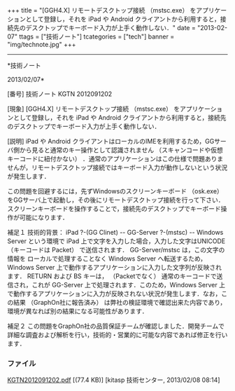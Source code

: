 ﻿+++
title = "[GGH4.X] リモートデスクトップ接続 （mstsc.exe） をアプリケーションとして登録し，それを iPad や Android クライアントから利用すると，接続先のデスクトップでキーボード入力が上手く動作しない．"
date = "2013-02-07"
ttags = ["技術ノート"]
tcategories = ["tech"]
banner = "img/technote.jpg"
+++

-----------------------------------------------------------------------------------------------------------------------------

*技術ノート

2013/02/07*


[番号]
技術ノート KGTN 2012091202

[現象]
[GGH4.X] リモートデスクトップ接続 （mstsc.exe）
をアプリケーションとして登録し，それを iPad や Android
クライアントから利用すると，接続先のデスクトップでキーボード入力が上手く動作しない．

[説明]
iPad や Android
クライアントはローカルのIMEを利用するため，GGサーバ側から見ると通常のキー操作として認識されません
（スキャンコードや仮想キーコードに紐付かない）
．通常のアプリケーションはこの仕様で問題ありませんが，リモートデスクトップ接続ではキーボード入力が動作しないという状況が発生します．

この問題を回避するには，先ずWindowsのスクリーンキーボード （osk.exe）
をGGサーバ上で起動し，その後にリモートデスクトップ接続を行って下さい．スクリーンキーボードを操作することで，接続先のデスクトップでキーボード操作が可能になります．

補足１
技術的背景： iPad ?-(GG Clinet) -- GG-Server ?-(mstsc) -- Windows
Server という環境で iPad 上で文字を入力した場合，入力した文字はUNICODE
（キーコードは Packet） で送信されます． GG-Server/mstsc
は，この文字の情報を ローカルで処理することなく Windows Server
へ転送するため， Windows Server
上で動作するアプリケーションに入力した文字列が反映されます． RETURN
および BS キーは， （Packetでなく） 通常のキーコードで送信され，これが
GG-Server 上で処理されます．このため，Windows Server
上で動作するアプリケーションに入力が反映されない状況が発生します．なお，この結果
（GraphOn社に報告済み）
は弊社の検証環境で確認出来た内容であり，環境が異なれば別の結果になる可能性があります．

補足２
この問題をGraphOn社の品質保証チームが確認しました．開発チームで詳細な調査および解析を行い，技術的・営業的に可能な内容であれば修正を行います．


### ファイル

 
 


[KGTN2012091202.pdf](http://techreport.kitasp.net/attachments/download/993/KGTN2012091202.pdf)
 [(77.4 KB)] [kitasp 技術センター, 2013/02/08
08:14]


 


 

